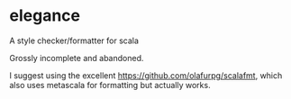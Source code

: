 # elegance
A style checker/formatter for scala

Grossly incomplete and abandoned.

I suggest using the excellent https://github.com/olafurpg/scalafmt, which also uses metascala for formatting but actually works.
